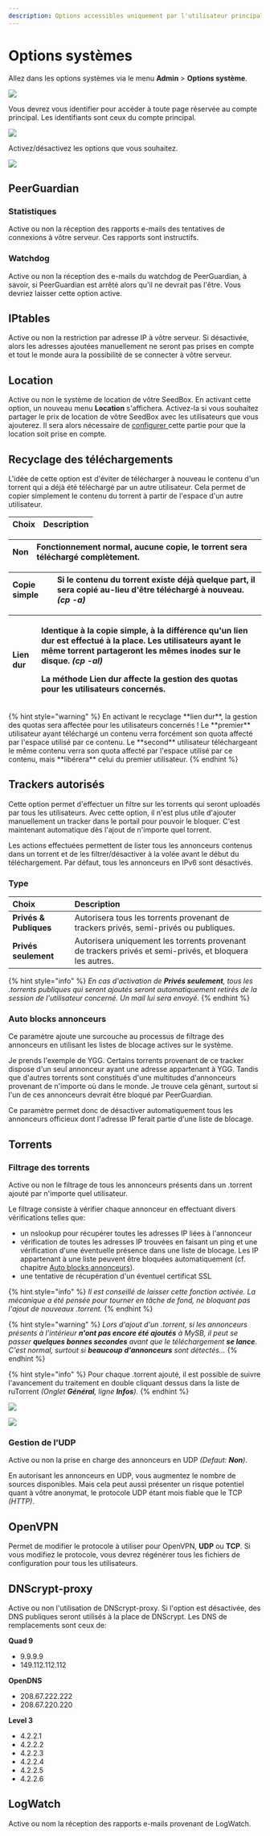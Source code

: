 ```yaml
---
description: Options accessibles uniquement par l'utilisateur principal.
---
```


# Options systèmes

Allez dans les options systèmes via le menu **Admin** &gt; **Options système**.

![](../.gitbook/assets/menu_admin_options.jpg)

Vous devrez vous identifier pour accéder à toute page réservée au compte principal. Les identifiants sont ceux du compte principal.

![](../.gitbook/assets/admin_login.jpg)

Activez/désactivez les options que vous souhaitez.

![](../.gitbook/assets/options_system.jpg)

## PeerGuardian

### Statistiques

Active ou non la réception des rapports e-mails des tentatives de connexions à vôtre serveur. Ces rapports sont instructifs.

### Watchdog

Active ou non la réception des e-mails du watchdog de PeerGuardian, à savoir, si PeerGuardian est arrêté alors qu'il ne devrait pas l'être. Vous devriez laisser cette option active.

## IPtables

Active ou non la restriction par adresse IP à vôtre serveur. Si désactivée, alors les adresses ajoutées manuellement ne seront pas prises en compte et tout le monde aura la possibilité de se connecter à vôtre serveur.

## Location

Active ou non le système de location de vôtre SeedBox. En activant cette option, un nouveau menu **Location** s'affichera. Activez-la si vous souhaitez partager le prix de location de vôtre SeedBox avec les utilisateurs que vous ajouterez. Il sera alors nécessaire de [configurer ](https://mysb.gitbook.io/doc/configuration/gestion-locative)cette partie pour que la location soit prise en compte.

## Recyclage des téléchargements

L'idée de cette option est d'éviter de télécharger à nouveau le contenu d'un torrent qui a déjà été téléchargé par un autre utilisateur. Cela permet de copier simplement le contenu du torrent à partir de l'espace d'un autre utilisateur.

| Choix | Description |
| :--- | :--- |


| **Non** | Fonctionnement normal, aucune copie, le torrent sera téléchargé complètement. |
| :--- | :--- |


| **Copie simple** | Si le contenu du torrent existe déjà quelque part, il sera copié au-lieu d'être téléchargé à nouveau. _\(cp -a\)_ |
| :--- | :--- |


<table>
  <thead>
    <tr>
      <th style="text-align:left"><b>Lien dur</b>
      </th>
      <th style="text-align:left">
        <p>Identique &#xE0; la copie simple, &#xE0; la diff&#xE9;rence qu&apos;un
          lien dur est effectu&#xE9; &#xE0; la place. Les utilisateurs ayant le m&#xEA;me
          torrent partageront les m&#xEA;mes inodes sur le disque. <em>(cp -al)</em>
        </p>
        <p>La m&#xE9;thode <b>Lien dur</b> affecte la gestion des quotas pour les utilisateurs
          concern&#xE9;s.</p>
      </th>
    </tr>
  </thead>
  <tbody></tbody>
</table>{% hint style="warning" %}
En activant le recyclage **lien dur**, la gestion des quotas sera affectée pour les utilisateurs concernés ! Le **premier** utilisateur ayant téléchargé un contenu verra forcément son quota affecté par l'espace utilisé par ce contenu. Le **second** utilisateur téléchargeant le même contenu verra son quota affecté par l'espace utilisé par ce contenu, mais **libérera** celui du premier utilisateur.
{% endhint %}

## Trackers autorisés

Cette option permet d'effectuer un filtre sur les torrents qui seront uploadés par tous les utilisateurs. Avec cette option, il n'est plus utile d'ajouter manuellement un tracker dans le portail pour pouvoir le bloquer. C'est maintenant automatique dès l'ajout de n'importe quel torrent.

Les actions effectuées permettent de lister tous les annonceurs contenus dans un torrent et de les filtrer/désactiver à la volée avant le début du téléchargement. Par défaut, tous les annonceurs en IPv6 sont désactivés.

### Type

| Choix | Description |
| :--- | :--- |
| **Privés & Publiques** | Autorisera tous les torrents provenant de trackers privés, semi-privés ou publiques. |
| **Privés seulement** | Autorisera uniquement les torrents provenant de trackers privés et semi-privés, et bloquera les autres. |

{% hint style="info" %}
_En cas d'activation de **Privés seulement**, tous les .torrents publiques qui seront ajoutés seront automatiquement retirés de la session de l'utilisateur concerné. Un mail lui sera envoyé._
{% endhint %}

### Auto blocks annonceurs

Ce paramètre ajoute une surcouche au processus de filtrage des annonceurs en utilisant les listes de blocage actives sur le système.

Je prends l'exemple de YGG. Certains torrents provenant de ce tracker dispose d'un seul annonceur ayant une adresse appartenant à YGG. Tandis que d'autres torrents sont constitués d'une multitudes d'annonceurs provenant de n'importe où dans le monde. Je trouve cela gênant, surtout si l'un de ces annonceurs devrait être bloqué par PeerGuardian.

Ce paramètre permet donc de désactiver automatiquement tous les annonceurs officieux dont l'adresse IP ferait partie d'une liste de blocage.

## Torrents

### Filtrage des torrents

Active ou non le filtrage de tous les annonceurs présents dans un .torrent ajouté par n'importe quel utilisateur.

Le filtrage consiste à vérifier chaque annonceur en effectuant divers vérifications telles que:

* un nslookup pour récupérer toutes les adresses IP liées à l'annonceur
* vérification de toutes les adresses IP trouvées en faisant un ping et une vérification d'une éventuelle présence dans une liste de blocage. Les IP appartenant à une liste peuvent être bloquées automatiquement \(cf. chapitre [Auto blocks annonceurs](options-systemes.md#auto-blocks-annonceurs)\).
* une tentative de récupération d'un éventuel certificat SSL

{% hint style="info" %}
_Il est conseillé de laisser cette fonction activée. La mécanique a été pensée pour tourner en tâche de fond, ne bloquant pas l'ajout de nouveaux .torrent._
{% endhint %}

{% hint style="warning" %}
_Lors d'ajout d'un .torrent, si les annonceurs présents à l'intérieur **n'ont pas encore été ajoutés** à MySB, il peut se passer **quelques bonnes secondes** avant que le téléchargement **se lance**. C'est normal, surtout si **beaucoup d'annonceurs** sont détectés..._
{% endhint %}

{% hint style="info" %}
Pour chaque .torrent ajouté, il est possible de suivre l'avancement du traitement en double cliquant dessus dans la liste de ruTorrent _\(Onglet **Général**, ligne **Infos**\)_.
{% endhint %}

![](../.gitbook/assets/torrent_add_progress0.jpg)

![](../.gitbook/assets/torrent_add_progress1.jpg)

### Gestion de l'UDP

Active ou non la prise en charge des annonceurs en UDP _\(Defaut: **Non**\)_.

En autorisant les annonceurs en UDP, vous augmentez le nombre de sources disponibles. Mais cela peut aussi présenter un risque potentiel quant à vôtre anonymat, le protocole UDP étant mois fiable que le TCP _\(HTTP\)_.

## OpenVPN

Permet de modifier le protocole à utiliser pour OpenVPN, **UDP** ou **TCP**. Si vous modifiez le protocole, vous devrez régénérer tous les fichiers de configuration pour tous les utilisateurs.

## DNScrypt-proxy

Active ou non l'utilisation de DNScrypt-proxy. Si l'option est désactivée, des DNS publiques seront utilisés à la place de DNScrypt. Les DNS de remplacements sont ceux de:

**Quad 9**

* 9.9.9.9
* 149.112.112.112

**OpenDNS**

* 208.67.222.222
* 208.67.220.220

**Level 3**

* 4.2.2.1
* 4.2.2.2
* 4.2.2.3
* 4.2.2.4
* 4.2.2.5
* 4.2.2.6

## LogWatch

Active ou nom la réception des rapports e-mails provenant de LogWatch.

